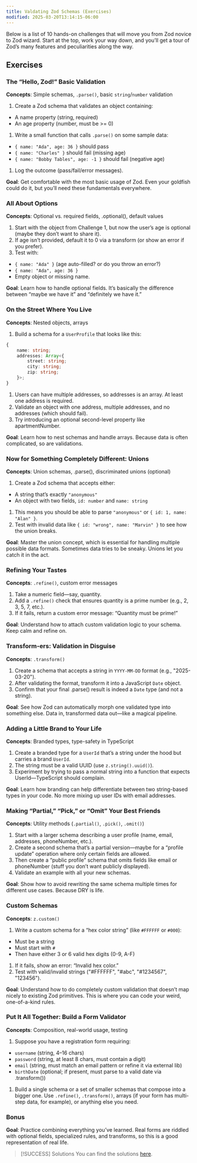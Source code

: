 ```yaml
---
title: Valdating Zod Schemas (Exercises)
modified: 2025-03-20T13:14:15-06:00
---
```


Below is a list of 10 hands-on challenges that will move you from Zod novice to Zod wizard. Start at the top, work your way down, and you’ll get a tour of Zod’s many features and peculiarities along the way.

## Exercises

### The “Hello, Zod!” Basic Validation

**Concepts**: Simple schemas, `.parse()`, basic `string`/`number` validation

1. Create a Zod schema that validates an object containing:

- A name property (string, required)
- An age property (number, must be >= 0)

1. Write a small function that calls `.parse()` on some sample data:

- `{ name: "Ada", age: 36 }` should pass
- `{ name: "Charles" }` should fail (missing age)
- `{ name: "Bobby Tables", age: -1 }` should fail (negative age)

1. Log the outcome (pass/fail/error messages).

**Goal**: Get comfortable with the most basic usage of Zod. Even your goldfish could do it, but you’ll need these fundamentals everywhere.

### All About Options

**Concepts**: Optional vs. required fields, .optional(), default values

1. Start with the object from Challenge 1, but now the user’s age is optional (maybe they don’t want to share it).
2. If age isn’t provided, default it to 0 via a transform (or show an error if you prefer).
3. Test with:

- `{ name: "Ada" }` (age auto-filled? or do you throw an error?)
- `{ name: "Ada", age: 36 }`
- Empty object or missing name.

**Goal**: Learn how to handle optional fields. It’s basically the difference between “maybe we have it” and “definitely we have it.”

### On the Street Where You Live

**Concepts**: Nested objects, arrays

1. Build a schema for a `UserProfile` that looks like this:

```ts
{
	name: string;
	addresses: Array<{
		street: string;
		city: string;
		zip: string;
	}>;
}
```

1. Users can have multiple addresses, so addresses is an array. At least one address is required.
2. Validate an object with one address, multiple addresses, and no addresses (which should fail).
3. Try introducing an optional second-level property like apartmentNumber.

**Goal**: Learn how to nest schemas and handle arrays. Because data is often complicated, so are validations.

### Now for Something Completely Different: Unions

**Concepts**: Union schemas, .parse(), discriminated unions (optional)

1. Create a Zod schema that accepts either:

- A string that’s exactly `"anonymous"`
- An object with two fields, `id: number` and `name: string`

1. This means you should be able to parse `"anonymous"` or `{ id: 1, name: "Alan" }`.
2. Test with invalid data like `{ id: "wrong", name: "Marvin" }` to see how the union breaks.

**Goal**: Master the union concept, which is essential for handling multiple possible data formats. Sometimes data tries to be sneaky. Unions let you catch it in the act.

### Refining Your Tastes

**Concepts**: `.refine()`, custom error messages

1. Take a numeric field—say, quantity.
2. Add a `.refine()` check that ensures quantity is a prime number (e.g., 2, 3, 5, 7, etc.).
3. If it fails, return a custom error message: “Quantity must be prime!”

**Goal**: Understand how to attach custom validation logic to your schema. Keep calm and refine on.

### Transform-ers: Validation in Disguise

**Concepts**: `.transform()`

1. Create a schema that accepts a string in `YYYY-MM-DD` format (e.g., "2025-03-20").
2. After validating the format, transform it into a JavaScript `Date` object.
3. Confirm that your final .parse() result is indeed a `Date` type (and not a string).

**Goal**: See how Zod can automatically morph one validated type into something else. Data in, transformed data out—like a magical pipeline.

### Adding a Little Brand to Your Life

**Concepts**: Branded types, type-safety in TypeScript

1. Create a branded type for a `UserId` that’s a string under the hood but carries a brand `UserId`.
2. The string must be a valid UUID (use `z.string().uuid()`).
3. Experiment by trying to pass a normal string into a function that expects UserId—TypeScript should complain.

**Goal**: Learn how branding can help differentiate between two string-based types in your code. No more mixing up user IDs with email addresses.

### Making “Partial,” “Pick,” or “Omit” Your Best Friends

**Concepts**: Utility methods (`.partial()`, `.pick()`, `.omit()`)

1. Start with a larger schema describing a user profile (name, email, addresses, phoneNumber, etc.).
2. Create a second schema that’s a partial version—maybe for a “profile update” operation where only certain fields are allowed.
3. Then create a “public profile” schema that omits fields like email or phoneNumber (stuff you don’t want publicly displayed).
4. Validate an example with all your new schemas.

**Goal**: Show how to avoid rewriting the same schema multiple times for different use cases. Because DRY is life.

### Custom Schemas

**Concepts**: `z.custom()`

1. Write a custom schema for a “hex color string” (like `#FFFFFF` or `#000`):

- Must be a string
- Must start with `#`
- Then have either 3 or 6 valid hex digits (0-9, A-F)

1. If it fails, show an error: “Invalid hex color.”
2. Test with valid/invalid strings ("#FFFFFF", "#abc", "#1234567", "123456").

**Goal**: Understand how to do completely custom validation that doesn’t map nicely to existing Zod primitives. This is where you can code your weird, one-of-a-kind rules.

### Put It All Together: Build a Form Validator

**Concepts**: Composition, real-world usage, testing

1. Suppose you have a registration form requiring:

- `username` (string, 4–16 chars)
- `password` (string, at least 8 chars, must contain a digit)
- `email` (string, must match an email pattern or refine it via external lib)
- `birthDate` (optional; if present, must parse to a valid date via .transform())

1. Build a single schema or a set of smaller schemas that compose into a bigger one. Use `.refine()`, `.transform()`, arrays (if your form has multi-step data, for example), or anything else you need.

### Bonus

**Goal**: Practice combining everything you’ve learned. Real forms are riddled with optional fields, specialized rules, and transforms, so this is a good representation of real life.

> [!SUCCESS] Solutions
> You can find the solutions [here](validating-zod-schemas-solution.md).
